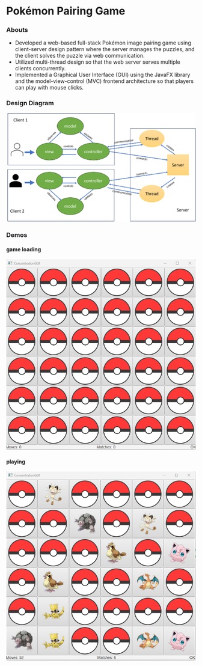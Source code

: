 # Pokémon Pairing Game	
### Abouts
* Developed a web-based full-stack Pokémon image pairing game using client-server design pattern where the server manages the puzzles, and the client solves the puzzle via web communication.
*	Utilized multi-thread design so that the web server serves multiple clients concurrently.
* Implemented a Graphical User Interface (GUI) using the JavaFX library and the model-view-control (MVC) frontend architecture so that players can play with mouse clicks.
### Design Diagram
![Design](demo/design.png)

### Demos
#### game loading
![Game Start](demo/game_start.png)

#### playing
![Game Progress](demo/in_progress.png)
